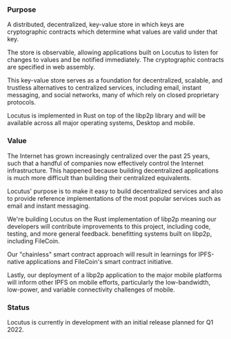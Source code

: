 ### Purpose

A distributed, decentralized, key-value store in which keys are cryptographic contracts which determine what values are valid under that key.

The store is observable, allowing applications built on Locutus to listen for changes to values and be notified immediately. The cryptographic contracts are specified in web assembly.

This key-value store serves as a foundation for decentralized, scalable, and trustless alternatives to centralized services, including email, instant messaging, and social networks, many of which rely on closed proprietary protocols.

Locutus is implemented in Rust on top of the libp2p library and will be available across all major operating systems, Desktop and mobile.

### Value

The Internet has grown increasingly centralized over the past 25 years, such that a handful of companies now effectively control the Internet infrastructure. This happened because building decentralized applications is much more difficult than building their centralized equivalents.

Locutus' purpose is to make it easy to build decentralized services and also to provide reference implementations of the most popular services such as email and instant messaging.

We're building Locutus on the Rust implementation of libp2p meaning our developers will contribute improvements to this project, including code, testing, and more general feedback. benefitting systems built on libp2p, including FileCoin.

Our "chainless" smart contract approach will result in learnings for IPFS-native applications and FileCoin's smart contract initiative.

Lastly, our deployment of a libp2p application to the major mobile platforms will inform other IPFS on mobile efforts, particularly the low-bandwidth, low-power, and variable connectivity challenges of mobile.

### Status

Locutus is currently in development with an initial release planned for Q1 2022.

